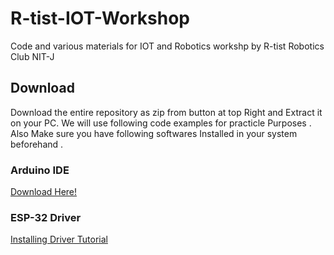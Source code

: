 # R-tist-IOT-Workshop
Code and various materials for IOT and Robotics workshp by R-tist Robotics Club NIT-J

## Download 
Download the entire repository as zip from button at top Right and Extract it on your PC. We will use following code examples for practicle Purposes . 
Also 
Make sure you have following softwares Installed in your system beforehand .

### Arduino IDE
[Download Here!](https://www.arduino.cc/en/Main/Software)
### ESP-32 Driver
[Installing Driver Tutorial](https://randomnerdtutorials.com/installing-the-esp32-board-in-arduino-ide-windows-instructions/)


